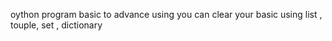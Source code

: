oython program basic to advance using you can clear your basic using list , touple, set , dictionary
